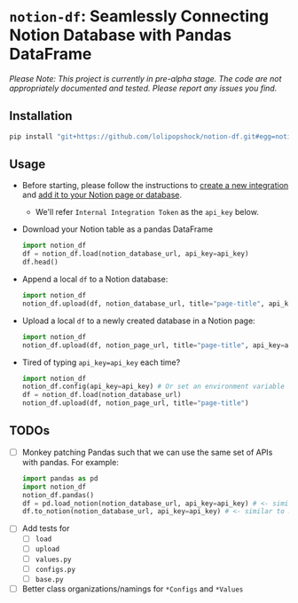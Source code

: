 # `notion-df`: Seamlessly Connecting Notion Database with Pandas DataFrame

*Please Note: This project is currently in pre-alpha stage. The code are not appropriately documented and tested. Please report any issues you find.*

## Installation

```bash
pip install "git+https://github.com/lolipopshock/notion-df.git#egg=notion-df"
```

## Usage

- Before starting, please follow the instructions to [create a new integration](https://www.notion.com/my-integrations) and [add it to your Notion page or database](https://developers.notion.com/docs/getting-started#step-2-share-a-database-with-your-integration). 
    - We'll refer `Internal Integration Token` as the `api_key` below.

- Download your Notion table as a pandas DataFrame
    ```python
    import notion_df
    df = notion_df.load(notion_database_url, api_key=api_key)
    df.head()
    ```

- Append a local `df` to a Notion database:

    ```python
    import notion_df
    notion_df.upload(df, notion_database_url, title="page-title", api_key=api_key)
    ```

- Upload a local `df` to a newly created database in a Notion page:
    
    ```python
    import notion_df
    notion_df.upload(df, notion_page_url, title="page-title", api_key=api_key)
    ```

- Tired of typing `api_key=api_key` each time?

    ```python
    import notion_df
    notion_df.config(api_key=api_key) # Or set an environment variable `NOTION_API_KEY`
    df = notion_df.load(notion_database_url)
    notion_df.upload(df, notion_page_url, title="page-title")
    ```

## TODOs

- [ ] Monkey patching Pandas such that we can use the same set of APIs with pandas. For example:
    ```python
    import pandas as pd 
    import notion_df
    notion_df.pandas()
    df = pd.load_notion(notion_database_url, api_key=api_key) # <- similar to many other pandas io apis like load_csv, load_excel, etc.
    df.to_notion(notion_database_url, api_key=api_key) # <- similar to many other pandas io apis like to_csv, to_excel, etc.
    ```
- [ ] Add tests for
    - [ ] `load` 
    - [ ] `upload` 
    - [ ] `values.py`
    - [ ] `configs.py`
    - [ ] `base.py`
- [ ] Better class organizations/namings for `*Configs` and `*Values`